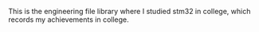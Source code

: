 This is the engineering file library where I studied stm32 in college, which records my achievements in college.
